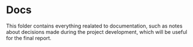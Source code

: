 # Docs

This folder contains everything realated to documentation, such as notes about decisions made during the project development, which will be useful for the final report.

